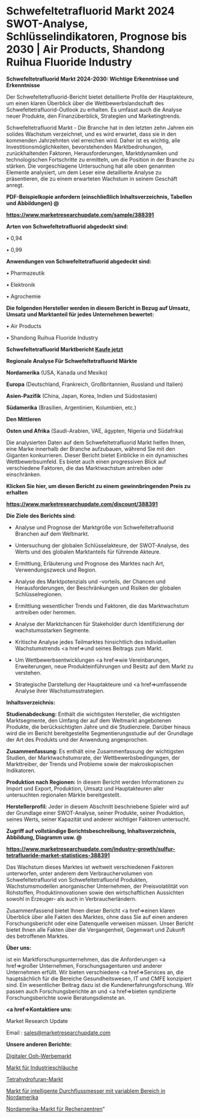 # Schwefeltetrafluorid Markt 2024 SWOT-Analyse, Schlüsselindikatoren, Prognose bis 2030 | Air Products, Shandong Ruihua Fluoride Industry

<strong>Schwefeltetrafluorid Markt 2024-2030: Wichtige Erkenntnisse und Erkenntnisse</strong>

Der Schwefeltetrafluorid-Bericht bietet detaillierte Profile der Hauptakteure, um einen klaren Überblick über die Wettbewerbslandschaft des Schwefeltetrafluorid-Outlook zu erhalten. Es umfasst auch die Analyse neuer Produkte, den Finanzüberblick, Strategien und Marketingtrends.

Schwefeltetrafluorid Markt - Die Branche hat in den letzten zehn Jahren ein solides Wachstum verzeichnet, und es wird erwartet, dass sie in den kommenden Jahrzehnten viel erreichen wird. Daher ist es wichtig, alle Investitionsmöglichkeiten, bevorstehenden Marktbedrohungen, zurückhaltenden Faktoren, Herausforderungen, Marktdynamiken und technologischen Fortschritte zu ermitteln, um die Position in der Branche zu stärken. Die vorgeschlagene Untersuchung hat alle oben genannten Elemente analysiert, um dem Leser eine detaillierte Analyse zu präsentieren, die zu einem erwarteten Wachstum in seinem Geschäft anregt.



<strong><b>PDF-Beispielkopie anfordern (einschließlich Inhaltsverzeichnis, Tabellen und Abbildungen) @ </b></strong>

<strong><a href=https://www.marketresearchupdate.com/sample/388391>

<strong>https://www.marketresearchupdate.com/sample/388391</u></a></strong></strong>



<strong>Arten von Schwefeltetrafluorid abgedeckt sind:</strong>

• 0,94

• 0,99



<strong>Anwendungen von Schwefeltetrafluorid abgedeckt sind:</strong>

• Pharmazeutik

• Elektronik

• Agrochemie



<strong>Die folgenden Hersteller werden in diesem Bericht in Bezug auf Umsatz, Umsatz und Marktanteil für jedes Unternehmen bewertet:</strong>

• Air Products

• Shandong Ruihua Fluoride Industry



<strong>Schwefeltetrafluorid Marktbericht <a href=https://www.marketresearchupdate.com/buynow/388391>Kaufe jetzt</a></strong>



<strong>Regionale Analyse Für Schwefeltetrafluorid Märkte</strong>



<strong>Nordamerika</strong> (USA, Kanada und Mexiko)



<strong>Europa</strong> (Deutschland, Frankreich, Großbritannien, Russland und Italien)



<strong>Asien-Pazifik</strong> (China, Japan, Korea, Indien und Südostasien)



<strong>Südamerika</strong> (Brasilien, Argentinien, Kolumbien, etc.)



<strong>Den Mittleren</strong> 

<strong>Osten und Afrika</strong> (Saudi-Arabien, VAE, ägypten, Nigeria und Südafrika)

Die analysierten Daten auf dem Schwefeltetrafluorid Markt helfen Ihnen, eine Marke innerhalb der Branche aufzubauen, während Sie mit den Giganten konkurrieren. Dieser Bericht bietet Einblicke in ein dynamisches Wettbewerbsumfeld. Es bietet auch einen progressiven Blick auf verschiedene Faktoren, die das Marktwachstum antreiben oder einschränken.



<strong>Klicken Sie hier, um diesen Bericht zu einem gewinnbringenden Preis zu erhalten
</strong>

<strong><a href=https://www.marketresearchupdate.com/discount/388391>https://www.marketresearchupdate.com/discount/388391</b></u></strong></a>



<strong>Die Ziele des Berichts sind:</strong>

- Analyse und Prognose der Marktgröße von Schwefeltetrafluorid Branchen auf dem Weltmarkt.

- Untersuchung der globalen Schlüsselakteure, der SWOT-Analyse, des Werts und des globalen Marktanteils für führende Akteure.

- Ermittlung, Erläuterung und Prognose des Marktes nach Art, Verwendungszweck und Region.

- Analyse des Marktpotenzials und -vorteils, der Chancen und Herausforderungen, der Beschränkungen und Risiken der globalen Schlüsselregionen.

- Ermittlung wesentlicher Trends und Faktoren, die das Marktwachstum antreiben oder hemmen.

- Analyse der Marktchancen für Stakeholder durch Identifizierung der wachstumsstarken Segmente.

- Kritische Analyse jedes Teilmarktes hinsichtlich des individuellen Wachstumstrends <a href=>und</a> seines Beitrags zum Markt.

- Um Wettbewerbsentwicklungen <a href=>wie</a> Vereinbarungen, Erweiterungen, neue Produkteinführungen und Besitz auf dem Markt zu verstehen.

- Strategische Darstellung der Hauptakteure und <a href=>umfas</a>sende Analyse ihrer Wachstumsstrategien.



<strong>Inhaltsverzeichnis:</strong>



<strong>Studienabdeckung:</strong> Enthält die wichtigsten Hersteller, die wichtigsten Marktsegmente, den Umfang der auf dem Weltmarkt angebotenen Produkte, die berücksichtigten Jahre und die Studienziele. Darüber hinaus wird die im Bericht bereitgestellte Segmentierungsstudie auf der Grundlage der Art des Produkts und der Anwendung angesprochen.



<strong>Zusammenfassung:</strong> Es enthält eine Zusammenfassung der wichtigsten Studien, der Marktwachstumsrate, der Wettbewerbsbedingungen, der Markttreiber, der Trends und Probleme sowie der makroskopischen Indikatoren.



<strong>Produktion nach Regionen:</strong> In diesem Bericht werden Informationen zu Import und Export, Produktion, Umsatz und Hauptakteuren aller untersuchten regionalen Märkte bereitgestellt.



<strong>Herstellerprofil:</strong> Jeder in diesem Abschnitt beschriebene Spieler wird auf der Grundlage einer SWOT-Analyse, seiner Produkte, seiner Produktion, seines Werts, seiner Kapazität und anderer wichtiger Faktoren untersucht.



<strong><b>Zugriff auf vollständige Berichtsbeschreibung, Inhaltsverzeichnis, Abbildung, Diagramm usw. @ </b></strong>

<strong><a href=https://www.marketresearchupdate.com/industry-growth/sulfur-tetrafluoride-market-statistices-388391>https://www.marketresearchupdate.com/industry-growth/sulfur-tetrafluoride-market-statistices-388391</a></strong>

Das Wachstum dieses Marktes ist weltweit verschiedenen Faktoren unterworfen, unter anderem dem Verbrauchervolumen von Schwefeltetrafluorid von Schwefeltetrafluorid Produkten, Wachstumsmodellen anorganischer Unternehmen, der Preisvolatilität von Rohstoffen, Produktinnovationen sowie den wirtschaftlichen Aussichten sowohl in Erzeuger- als auch in Verbraucherländern.

Zusammenfassend bietet Ihnen dieser Bericht <a href=>einen</a> klaren Überblick über alle Fakten des Marktes, ohne dass Sie auf einen anderen Forschungsbericht oder eine Datenquelle verweisen müssen. Unser Bericht bietet Ihnen alle Fakten über die Vergangenheit, Gegenwart und Zukunft des betroffenen Marktes.



<strong>Über uns:</strong>

 ist ein Marktforschungsunternehmen, das die Anforderungen <a href=>großer</a> Unternehmen, Forschungsagenturen und anderer Unternehmen erfüllt. Wir bieten verschiedene <a href=>Services</a> an, die hauptsächlich für die Bereiche Gesundheitswesen, IT und CMFE konzipiert sind. Ein wesentlicher Beitrag dazu ist die Kundenerfahrungsforschung. Wir passen auch Forschungsberichte an und <a href=>bieten</a> syndizierte Forschungsberichte sowie Beratungsdienste an.



<strong><a href=>Kontaktiere uns:</a></strong>

Market Research Update

Email : sales@marketresearchupdate.com



<strong>Unsere anderen Berichte:</strong>

<a href=https://www.linkedin.com/pulse/digital-ooh-advertising-market-witness-huge>Digitaler Ooh-Werbemarkt</a>

<a href=https://www.linkedin.com/pulse/industrial-hose-market-analysis-segment-region>Markt für Industrieschläuche</a>

<a href=https://www.linkedin.com/pulse/tetrahydrofuran-market-outlooks-2023-size-players>Tetrahydrofuran-Markt</a>

<a href=https://www.linkedin.com/pulse/north-america-variable-area-intelligent-flow-meter-market>Markt für intelligente Durchflussmesser mit variablem Bereich in Nordamerika</a>

<a href=https://www.linkedin.com/pulse/north-america-data-centre-market-2023-top-industry-slkwf/>Nordamerika-Markt für Rechenzentren</a>"
